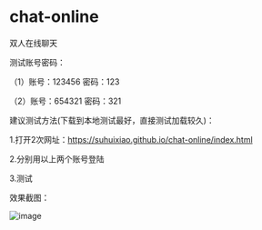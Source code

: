 # chat-online
双人在线聊天

测试账号密码：

（1）账号：123456   密码：123

（2）账号：654321   密码：321
             
建议测试方法(下载到本地测试最好，直接测试加载较久)：

1.打开2次网址：https://suhuixiao.github.io/chat-online/index.html

2.分别用以上两个账号登陆

3.测试

效果截图：

![image](https://github.com/suhuixiao/chat-online/blob/master/1.png)
